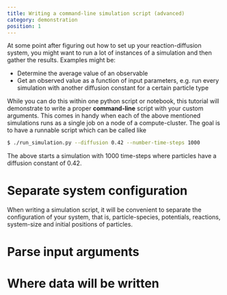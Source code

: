 ```yaml
---
title: Writing a command-line simulation script (advanced)
category: demonstration
position: 1
---
```


At some point after figuring out how to set up your reaction-diffusion system, you might want to run a lot of instances of a simulation and then gather the results. Examples might be:
- Determine the average value of an observable
- Get an observed value as a function of input parameters, e.g. run every simulation with another diffusion constant for a certain particle type

While you can do this within one python script or notebook, this tutorial will demonstrate to write a proper __command-line__ script with your custom arguments. This comes in handy when each of the above mentioned simulations runs as a single job on a node of a compute-cluster. The goal is to have a runnable script which can be called like

```bash
$ ./run_simulation.py --diffusion 0.42 --number-time-steps 1000
```
The above starts a simulation with 1000 time-steps where particles have a diffusion constant of 0.42.

# Separate system configuration
When writing a simulation script, it will be convenient to separate the configuration of your system, that is, particle-species, potentials, reactions, system-size and initial positions of particles.

# Parse input arguments

# Where data will be written
